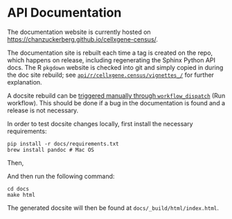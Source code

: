 # API Documentation

The documentation website is currently hosted on https://chanzuckerberg.github.io/cellxgene-census/.

The documentation site is rebuilt each time a tag is created on the repo, which happens on release, including regenerating the Sphinx Python API docs. The R `pkgdown` website is checked into git and simply copied in during the doc site rebuild; see [`api/r/cellxgene.census/vignettes_/`](https://github.com/chanzuckerberg/cellxgene-census/tree/main/api/r/cellxgene.census/vignettes_) for further explanation.

A docsite rebuild can be [triggered manually through `workflow_dispatch`](https://github.com/chanzuckerberg/cellxgene-census/actions/workflows/docsite-build-deploy.yml) (Run workflow). This should be done if a bug in the documentation is found and a release is not necessary.

In order to test docsite changes locally, first install the necessary requirements:

```
pip install -r docs/requirements.txt
brew install pandoc # Mac OS
```

Then,

And then run the following command:

```
cd docs
make html
```

The generated docsite will then be found at `docs/_build/html/index.html`.